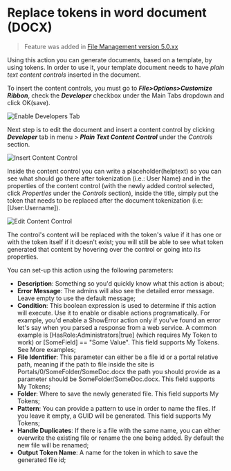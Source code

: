# Replace tokens in word document (DOCX)

> Feature was added in [File Management version 5.0.xx]()

Using this action you can generate documents, based on a template, by using tokens. In order to use it, your template document needs to have *plain text content controls* inserted in the document.

To insert the content controls, you must go to **_File>Options>Customize Ribbon_**, check the **_Developer_** checkbox under the Main Tabs dropdown and click OK(save).

![Enable Developers Tab](https://static.dnnsharp.com/documentation/filemanager/enable_developers_tab_in_Word_menu.png "Enable Developers Tab")

Next step is to edit the document and insert a content control by clicking **_Developer_** tab in menu > **_Plain Text Content Control_** under the *Controls* section.

![Insert Content Control](https://static.dnnsharp.com/documentation/filemanager/add_content_control_in_word_document.png "Insert Content Control")

Inside the content control you can write a placeholder(helptext) so you can see what should go there after tokenization (i.e.: User Name) and in the properties of the content control (with the newly added control selected, click *Properties* under the *Controls* section), inside the title, simply put the token that needs to be replaced after the document tokenization (i.e: [User:Username]).

![Edit Content Control](https://static.dnnsharp.com/documentation/filemanager/edit_content_control_properties.png "Edit Content Control")

The control's content will be replaced with the token's value if it has one or with the token itself if it doesn't exist; you will still be able to see what token generated that content by hovering over the control or going into its properties.

You can set-up this action using the following parameters:

* **Description**: Something so you'd quickly know what this action is about;
* **Error Message**: The admins will also see the detailed error message. Leave empty to use the default message;
* **Condition**: This boolean expression is used to determine if this action will execute. Use it to enable or disable actions programatically. For example, you'd enable a ShowError action only if you've found an error let's say when you parsed a response from a web service. A common example is [HasRole:Administrators\|true] (which requires My Token to work) or [SomeField] == "Some Value". This field supports My Tokens. See More examples;
* **File Identifier**: This parameter can either be a file id or a portal relative path, meaning if the path to file inside the site is Portals/0/SomeFolder/SomeDoc.docx the path you should provide as a parameter should be SomeFolder/SomeDoc.docx. This field supports My Tokens;
* **Folder**: Where to save the newly generated file. This field supports My Tokens;
* **Pattern**: You can provide a pattern to use in order to name the files. If you leave it empty, a GUID will be generated. This field supports My Tokens;
* **Handle Duplicates**: If there is a file with the same name, you can either overwrite the existing file or rename the one being added. By default the new file will be renamed;
* **Output Token Name**: A name for the token in which to save the generated file id;
